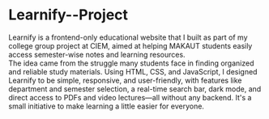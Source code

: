 # Learnify--Project
Learnify is a frontend-only educational website that I built as part of my college group project at CIEM, aimed at helping MAKAUT students easily access semester-wise notes and learning resources.  
The idea came from the struggle many students face in finding organized and reliable study materials.
Using HTML, CSS, and JavaScript, I designed Learnify to be simple, responsive, and user-friendly, with features like department and semester selection, a real-time search bar, dark mode, and direct access to PDFs and video lectures—all without any backend. It's a small initiative to make learning a little easier for everyone.
